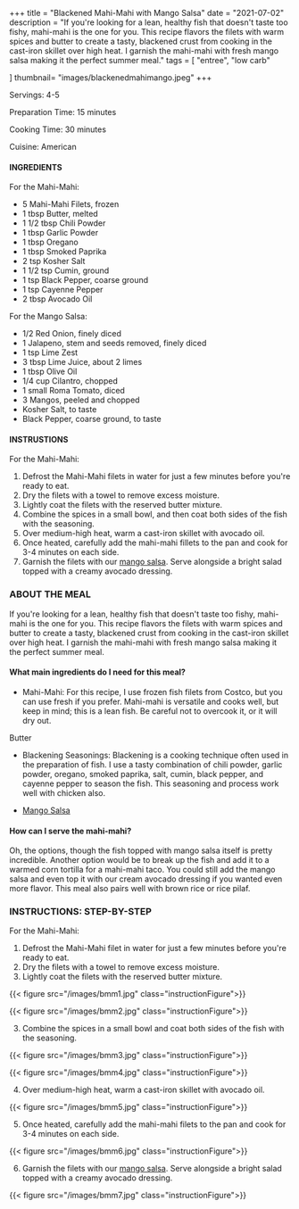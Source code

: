 +++
title = "Blackened Mahi-Mahi with Mango Salsa"
date = "2021-07-02"
description = "If you're looking for a lean, healthy fish that doesn't taste too fishy, mahi-mahi is the one for you. This recipe flavors the filets with warm spices and butter to create a tasty, blackened crust from cooking in the cast-iron skillet over high heat. I garnish the mahi-mahi with fresh mango salsa making it the perfect summer meal."
tags = [
    "entree",
    "low carb"
    
]
thumbnail= "images/blackenedmahimango.jpeg"
+++

Servings: 4-5 <!--more-->

Preparation Time: 15 minutes 

Cooking Time: 30 minutes 

Cuisine: American 

#### INGREDIENTS 

For the Mahi-Mahi: 

* 5 Mahi-Mahi Filets, frozen
* 1 tbsp Butter, melted 
* 1 1/2 tbsp Chili Powder 
* 1 tbsp Garlic Powder
* 1 tbsp Oregano 
* 1 tbsp Smoked Paprika 
* 2 tsp Kosher Salt 
* 1 1/2 tsp Cumin, ground 
* 1 tsp Black Pepper, coarse ground 
* 1 tsp Cayenne Pepper
* 2 tbsp Avocado Oil 

For the Mango Salsa: 

* 1/2 Red Onion, finely diced 
* 1 Jalapeno, stem and seeds removed, finely diced
* 1 tsp Lime Zest 
* 3 tbsp Lime Juice, about 2 limes 
* 1 tbsp Olive Oil 
* 1/4 cup Cilantro, chopped 
* 1 small Roma Tomato, diced 
* 3 Mangos, peeled and chopped 
* Kosher Salt, to taste 
* Black Pepper, coarse ground, to taste 

#### INSTRUSTIONS

For the Mahi-Mahi: 

1. Defrost the Mahi-Mahi filets in water for just a few minutes before you're ready to eat. 
2. Dry the filets with a towel to remove excess moisture. 
3. Lightly coat the filets with the reserved butter mixture. 
4. Combine the spices in a small bowl, and then coat both sides of the fish with the seasoning. 
5. Over medium-high heat, warm a cast-iron skillet with avocado oil.
6. Once heated, carefully add the mahi-mahi fillets to the pan and cook for 3-4 minutes on each side. 
7. Garnish the filets with our [mango salsa](https://www.jamilghar.com/recipe/mango_salsa/). Serve alongside a bright salad topped with a creamy avocado dressing. 

### ABOUT THE MEAL

If you're looking for a lean, healthy fish that doesn't taste too fishy, mahi-mahi is the one for you. This recipe flavors the filets with warm spices and butter to create a tasty, blackened crust from cooking in the cast-iron skillet over high heat. I garnish the mahi-mahi with fresh mango salsa making it the perfect summer meal.

#### What main ingredients do I need for this meal?

* Mahi-Mahi: For this recipe, I use frozen fish filets from Costco, but you can use fresh if you prefer. Mahi-mahi is versatile and cooks well, but keep in mind; this is a lean fish. Be careful not to overcook it, or it will dry out. 

Butter 

* Blackening Seasonings: Blackening is a cooking technique often used in the preparation of fish. I use a tasty combination of chili powder, garlic powder, oregano, smoked paprika, salt, cumin, black pepper, and cayenne pepper to season the fish. This seasoning and process work well with chicken also.

* [Mango Salsa](https://www.jamilghar.com/recipe/mango_salsa/)

#### How can I serve the mahi-mahi? 

Oh, the options, though the fish topped with mango salsa itself is pretty incredible. Another option would be to break up the fish and add it to a warmed corn tortilla for a mahi-mahi taco. You could still add the mango salsa and even top it with our cream avocado dressing if you wanted even more flavor. This meal also pairs well with brown rice or rice pilaf. 

### INSTRUCTIONS: STEP-BY-STEP 

For the Mahi-Mahi: 

1. Defrost the Mahi-Mahi filet in water for just a few minutes before you're ready to eat. 
2. Dry the filets with a towel to remove excess moisture. 
3. Lightly coat the filets with the reserved butter mixture. 

{{< figure src="/images/bmm1.jpg" class="instructionFigure">}}

{{< figure src="/images/bmm2.jpg" class="instructionFigure">}}

3. Combine the spices in a small bowl and coat both sides of the fish with the seasoning. 

{{< figure src="/images/bmm3.jpg" class="instructionFigure">}}

{{< figure src="/images/bmm4.jpg" class="instructionFigure">}}

4. Over medium-high heat, warm a cast-iron skillet with avocado oil.

{{< figure src="/images/bmm5.jpg" class="instructionFigure">}}

5. Once heated, carefully add the mahi-mahi filets to the pan and cook for 3-4 minutes on each side. 

{{< figure src="/images/bmm6.jpg" class="instructionFigure">}}

6. Garnish the filets with our [mango salsa](https://www.jamilghar.com/recipe/mango_salsa/). Serve alongside a bright salad topped with a creamy avocado dressing. 

{{< figure src="/images/bmm7.jpg" class="instructionFigure">}}
